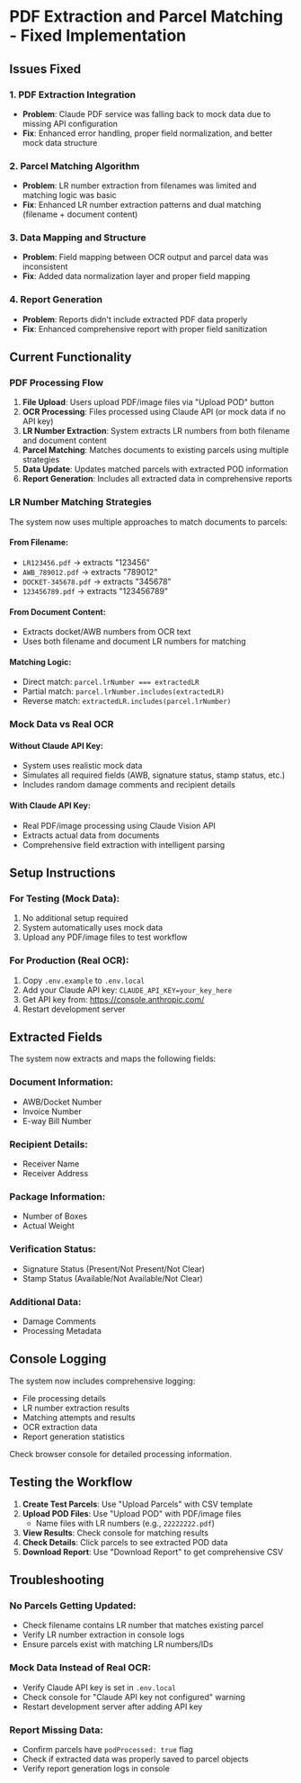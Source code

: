 # PDF Extraction and Parcel Matching - Fixed Implementation

## Issues Fixed

### 1. PDF Extraction Integration
- **Problem**: Claude PDF service was falling back to mock data due to missing API configuration
- **Fix**: Enhanced error handling, proper field normalization, and better mock data structure

### 2. Parcel Matching Algorithm  
- **Problem**: LR number extraction from filenames was limited and matching logic was basic
- **Fix**: Enhanced LR number extraction patterns and dual matching (filename + document content)

### 3. Data Mapping and Structure
- **Problem**: Field mapping between OCR output and parcel data was inconsistent
- **Fix**: Added data normalization layer and proper field mapping

### 4. Report Generation
- **Problem**: Reports didn't include extracted PDF data properly
- **Fix**: Enhanced comprehensive report with proper field sanitization

## Current Functionality

### PDF Processing Flow
1. **File Upload**: Users upload PDF/image files via "Upload POD" button
2. **OCR Processing**: Files processed using Claude API (or mock data if no API key)
3. **LR Number Extraction**: System extracts LR numbers from both filename and document content
4. **Parcel Matching**: Matches documents to existing parcels using multiple strategies
5. **Data Update**: Updates matched parcels with extracted POD information
6. **Report Generation**: Includes all extracted data in comprehensive reports

### LR Number Matching Strategies
The system now uses multiple approaches to match documents to parcels:

#### From Filename:
- `LR123456.pdf` → extracts "123456"
- `AWB_789012.pdf` → extracts "789012"  
- `DOCKET-345678.pdf` → extracts "345678"
- `123456789.pdf` → extracts "123456789"

#### From Document Content:
- Extracts docket/AWB numbers from OCR text
- Uses both filename and document LR numbers for matching

#### Matching Logic:
- Direct match: `parcel.lrNumber === extractedLR`
- Partial match: `parcel.lrNumber.includes(extractedLR)`
- Reverse match: `extractedLR.includes(parcel.lrNumber)`

### Mock Data vs Real OCR

#### Without Claude API Key:
- System uses realistic mock data
- Simulates all required fields (AWB, signature status, stamp status, etc.)
- Includes random damage comments and recipient details

#### With Claude API Key:
- Real PDF/image processing using Claude Vision API
- Extracts actual data from documents
- Comprehensive field extraction with intelligent parsing

## Setup Instructions

### For Testing (Mock Data):
1. No additional setup required
2. System automatically uses mock data
3. Upload any PDF/image files to test workflow

### For Production (Real OCR):
1. Copy `.env.example` to `.env.local`
2. Add your Claude API key: `CLAUDE_API_KEY=your_key_here`
3. Get API key from: https://console.anthropic.com/
4. Restart development server

## Extracted Fields

The system now extracts and maps the following fields:

### Document Information:
- AWB/Docket Number
- Invoice Number
- E-way Bill Number

### Recipient Details:
- Receiver Name
- Receiver Address

### Package Information:
- Number of Boxes
- Actual Weight

### Verification Status:
- Signature Status (Present/Not Present/Not Clear)
- Stamp Status (Available/Not Available/Not Clear)

### Additional Data:
- Damage Comments
- Processing Metadata

## Console Logging

The system now includes comprehensive logging:
- File processing details
- LR number extraction results
- Matching attempts and results
- OCR extraction data
- Report generation statistics

Check browser console for detailed processing information.

## Testing the Workflow

1. **Create Test Parcels**: Use "Upload Parcels" with CSV template
2. **Upload POD Files**: Use "Upload POD" with PDF/image files
   - Name files with LR numbers (e.g., `22222222.pdf`)
3. **View Results**: Check console for matching results
4. **Check Details**: Click parcels to see extracted POD data
5. **Download Report**: Use "Download Report" to get comprehensive CSV

## Troubleshooting

### No Parcels Getting Updated:
- Check filename contains LR number that matches existing parcel
- Verify LR number extraction in console logs
- Ensure parcels exist with matching LR numbers/IDs

### Mock Data Instead of Real OCR:
- Verify Claude API key is set in `.env.local`
- Check console for "Claude API key not configured" warning
- Restart development server after adding API key

### Report Missing Data:
- Confirm parcels have `podProcessed: true` flag
- Check if extracted data was properly saved to parcel objects
- Verify report generation logs in console